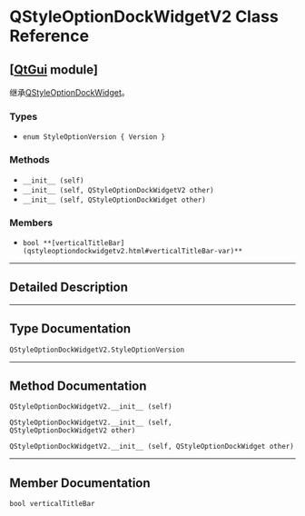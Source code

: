 # QStyleOptionDockWidgetV2 Class Reference

## [[QtGui](index.htm) module]

继承[QStyleOptionDockWidget](qstyleoptiondockwidget.html)。

### Types

*   `enum StyleOptionVersion { Version }`

### Methods

*   `__init__ (self)`
*   `__init__ (self, QStyleOptionDockWidgetV2 other)`
*   `__init__ (self, QStyleOptionDockWidget other)`

### Members

*   `bool **[verticalTitleBar](qstyleoptiondockwidgetv2.html#verticalTitleBar-var)**`

* * *

## Detailed Description

* * *

## Type Documentation

```
QStyleOptionDockWidgetV2.StyleOptionVersion
```

* * *

## Method Documentation

```
QStyleOptionDockWidgetV2.__init__ (self)
```

```
QStyleOptionDockWidgetV2.__init__ (self, QStyleOptionDockWidgetV2 other)
```

```
QStyleOptionDockWidgetV2.__init__ (self, QStyleOptionDockWidget other)
```

* * *

## Member Documentation

```
bool verticalTitleBar
```
